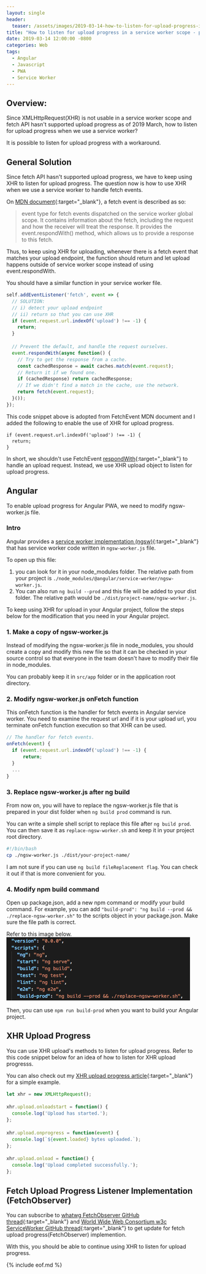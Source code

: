 ```yaml
---
layout: single
header:
  teaser: /assets/images/2019-03-14-how-to-listen-for-upload-progress-in-service-worker-and-progressive-web-app/client-server-interaction-ajax-xhr-fetch-2019-03-13.jpg
title: "How to listen for upload progress in a service worker scope - progressive web app(PWA)?"
date: 2019-03-14 12:00:00 -0800
categories: Web
tags:
  - Angular
  - Javascript
  - PWA
  - Service Worker
---
```

## Overview:
Since XMLHttpRequest(XHR) is not usable in a service worker scope and fetch API hasn't supported upload progress as of 2019 March, how to listen for upload progress when we use a service worker?

It is possible to listen for upload progress with a workaround.

## General Solution
Since fetch API hasn't supported upload progress, we have to keep using XHR to listen for upload progress. The question now is how to use XHR when we use a service worker to handle fetch events.

On [MDN document](https://developer.mozilla.org/en-US/docs/Web/API/FetchEvent){:target="_blank"}, a fetch event is described as so:
> event type for fetch events dispatched on the service worker global scope. It contains information about the fetch, including the request and how the receiver will treat the response. It provides the event.respondWith() method, which allows us to provide a response to this fetch.

Thus, to keep using XHR for uploading, whenever there is a fetch event that matches your upload endpoint, the function should return and let upload happens outside of service worker scope instead of using event.respondWith.

You should have a similar function in your service worker file.
```javascript
self.addEventListener('fetch', event => {
  // SOLUTION: 
  // i) detect your upload endpoint 
  // ii) return so that you can use XHR
  if (event.request.url.indexOf('upload') !== -1) {
    return;
  }

  // Prevent the default, and handle the request ourselves.
  event.respondWith(async function() {
    // Try to get the response from a cache.
    const cachedResponse = await caches.match(event.request);
    // Return it if we found one.
    if (cachedResponse) return cachedResponse;
    // If we didn't find a match in the cache, use the network.
    return fetch(event.request);
  }());
});
```
This code snippet above is adopted from FetchEvent MDN document and I added the following to enable the use of XHR for upload progress.
```
if (event.request.url.indexOf('upload') !== -1) {
  return;
}
```
In short, we shouldn't use FetchEvent [respondWith](https://developer.mozilla.org/en-US/docs/Web/API/FetchEvent/respondWith){:target="_blank"} to handle an upload request. Instead, we use XHR upload object to listen for upload progress.

## Angular
To enable upload progress for Angular PWA, we need to modify ngsw-worker.js file.

### Intro
Angular provides a [service worker implementation (ngsw)](https://angular.io/guide/service-worker-intro){:target="_blank"} that has service worker code written in `ngsw-worker.js` file. 

To open up this file:
1. you can look for it in your node_modules folder. The relative path from your project is `./node_modules/@angular/service-worker/ngsw-worker.js`. 
2. You can also run `ng build --prod` and this file will be added to your dist folder. The relative path would be `./dist/project-name/ngsw-worker.js`.

To keep using XHR for upload in your Angular project, follow the steps below for the modification that you need in your Angular project.
### 1. Make a copy of ngsw-worker.js
Instead of modifying the ngsw-worker.js file in node_modules, you should create a copy and modify this new file so that it can be checked in your source control so that everyone in the team doesn't have to modify their file in node_modules.

You can probably keep it in `src/app` folder or in the application root directory.

### 2. Modify ngsw-worker.js onFetch function
This onFetch function is the handler for fetch events in Angular service worker. You need to examine the request url and if it is your upload url, you terminate onFetch function execution so that XHR can be used. 

```javascript
// The handler for fetch events.
onFetch(event) {
  if (event.request.url.indexOf('upload') !== -1) {
      return;
  }
  ...
}
```

### 3. Replace ngsw-worker.js after ng build
From now on, you will have to replace the ngsw-worker.js file that is prepared in your dist folder when `ng build prod` command is run. 

You can write a simple shell script to replace this file after `ng build prod`. You can then save it as `replace-ngsw-worker.sh` and keep it in your project root directory.
```bash
#!/bin/bash
cp ./ngsw-worker.js ./dist/your-project-name/
```

I am not sure if you can use `ng build fileReplacement flag`. You can check it out if that is more convenient for you.

### 4. Modify npm build command
Open up package.json, add a new npm command or modify your build command.
For example, you can add `"build-prod": "ng build --prod && ./replace-ngsw-worker.sh"` to the scripts object in your package.json. Make sure the file path is correct.

Refer to this image below.
![package.json npm scripts](/assets/images/2019-03-14-how-to-listen-for-upload-progress-in-service-worker-and-progressive-web-app/npm-run-build-prod-2019-03-14.png)

Then, you can use `npm run build-prod` when you want to build your Angular project.

## XHR Upload Progress
You can use XHR upload's methods to listen for upload progress. Refer to this code snippet below for an idea of how to listen for XHR upload progresss.

You can also check out my [XHR upload progress article](https://jun711.github.io/web/how-to-listen-for-upload-progress-when-using-AJAX-XMLHttpRequest-XHR/){:target="_blank"} for a simple example.

```javascript
let xhr = new XMLHttpRequest();

xhr.upload.onloadstart = function() {
  console.log('Upload has started.');
};

xhr.upload.onprogress = function(event) {
  console.log(`${event.loaded} bytes uploaded.`);
};

xhr.upload.onload = function() {
  console.log('Upload completed successfully.');
};
```

## Fetch Upload Progress Listener Implementation (FetchObserver)
You can subscribe to [whatwg FetchObserver GitHub thread](https://github.com/whatwg/fetch/issues/607){:target="_blank"} and [World Wide Web Consortium w3c ServiceWorker GitHub thread](https://github.com/w3c/ServiceWorker/issues/1141){:target="_blank"} to get update for fetch upload progress(FetchObserver) implemention.

With this, you should be able to continue using XHR to listen for upload progress.

{% include eof.md %}